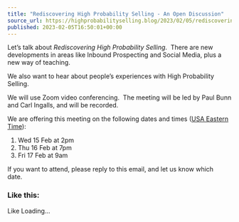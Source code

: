 ```yaml
---
title: "Rediscovering High Probability Selling - An Open Discussion"
source_url: https://highprobabilityselling.blog/2023/02/05/rediscovering-high-probability-selling-an-open-discussion
published: 2023-02-05T16:50:01+00:00
---
```

Let’s talk about *Rediscovering High Probability Selling*.  There are new developments in areas like Inbound Prospecting and Social Media, plus a new way of teaching. 


We also want to hear about people’s experiences with High Probability Selling. 


We will use Zoom video conferencing.  The meeting will be led by Paul Bunn and Carl Ingalls, and will be recorded. 


We are offering this meeting on the following dates and times ([USA Eastern Time](https://www.timeanddate.com/time/zones/et)): 


1. Wed 15 Feb at 2pm
2. Thu 16 Feb at 7pm
3. Fri 17 Feb at 9am


If you want to attend, please reply to this email, and let us know which date. 


### Like this:

Like Loading...
